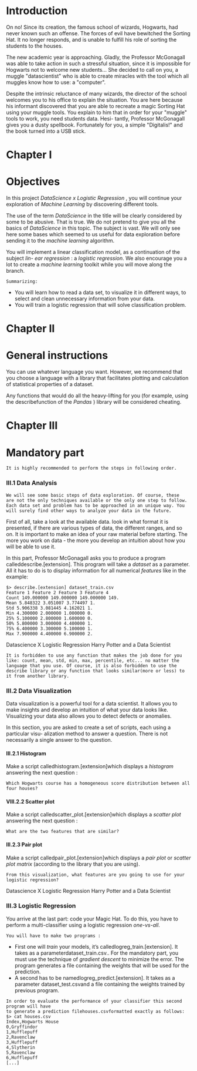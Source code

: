 # Introduction

On no! Since its creation, the famous school of wizards, Hogwarts, had never known such
an offense. The forces of evil have bewitched the Sorting Hat. It no longer responds, and
is unable to fulfill his role of sorting the students to the houses.

The new academic year is approaching. Gladly, the Professor McGonagall was able
to take action in such a stressful situation, since it is impossible for Hogwarts not to
welcome new students... She decided to call on you, a muggle "datascientist" who is
able to create miracles with the tool which all muggles know how to use: a "computer".

Despite the intrinsic reluctance of many wizards, the director of the school welcomes
you to his office to explain the situation. You are here because his informant discovered
that you are able to recreate a magic Sorting Hat using your muggle tools. You explain
to him that in order for your "muggle" tools to work, you need students data. Hesi-
tantly, Professor McGonagall gives you a dusty spellbook. Fortunately for you, a simple
"Digitalis!" and the book turned into a USB stick.


# Chapter I

# Objectives

In this project _DataScience x Logistic Regression_ , you will continue your exploration of
_Machine Learning_ by discovering different tools.

The use of the term _DataScience_ in the title will be clearly considered by some to be
abusive. That is true. We do not pretend to give you all the basics of _DataScience_ in this
topic. The subject is vast. We will only see here some bases which seemed to us useful
for data exploration before sending it to the _machine learning_ algorithm.

You will implement a linear classification model, as a continuation of the subject _lin-
ear regression_ : a _logistic regression_. We also encourage you a lot to create a _machine
learning_ toolkit while you will move along the branch.

```
Summarizing:
```
- You will learn how to read a data set, to visualize it in different ways, to select and
    clean unnecessary information from your data.
- You will train a logistic regression that will solve classification problem.


# Chapter II

# General instructions

You can use whatever language you want. However, we recommend that you choose a
language with a library that facilitates plotting and calculation of statistical properties
of a dataset.

Any functions that would do all the heavy-lifting for you (for example, using the
describefunction of the _Pandas_ ) library will be considered cheating.


# Chapter III

# Mandatory part

```
It is highly recommended to perform the steps in following order.
```
### III.1 Data Analysis

```
We will see some basic steps of data exploration. Of course, these
are not the only techniques available or the only one step to follow.
Each data set and problem has to be approached in an unique way. You
will surely find other ways to analyze your data in the future.
```
First of all, take a look at the available data. look in what format it is presented, if
there are various types of data, the different ranges, and so on. It is important to make
an idea of your raw material before starting. The more you work on data - the more you
develop an intuition about how you will be able to use it.

In this part, Professor McGonagall asks you to produce a program calleddescribe.[extension].
This program will take a _dataset_ as a parameter. All it has to do is to display information
for all numerical _features_ like in the example:

```
$> describe.[extension] dataset_train.csv
Feature 1 Feature 2 Feature 3 Feature 4
Count 149.000000 149.000000 149.000000 149.
Mean 5.848322 3.051007 3.774497 1.
Std 5.906338 3.081445 4.162021 1.
Min 4.300000 2.000000 1.000000 0.
25% 5.100000 2.800000 1.600000 0.
50% 5.800000 3.000000 4.400000 1.
75% 6.400000 3.300000 5.100000 1.
Max 7.900000 4.400000 6.900000 2.
```

Datascience X Logistic Regression Harry Potter and a Data Scientist

```
It is forbidden to use any function that makes the job done for you
like: count, mean, std, min, max, percentile, etc... no matter the
language that you use. Of course, it is also forbidden to use the
describe library or any function that looks similar(more or less) to
it from another library.
```
### III.2 Data Visualization

Data visualization is a powerful tool for a data scientist. It allows you to make insights
and develop an intuition of what your data looks like. Visualizing your data also allows
you to detect defects or anomalies.

In this section, you are asked to create a set of scripts, each using a particular visu-
alization method to answer a question. There is not necessarily a single answer to the
question.

#### III.2.1 Histogram

Make a script calledhistogram.[extension]which displays a _histogram_ answering the
next question :

```
Which Hogwarts course has a homogeneous score distribution between all four houses?
```
#### VIII.2.2 Scatter plot

Make a script calledscatter_plot.[extension]which displays a _scatter plot_ answering
the next question :

```
What are the two features that are similar?
```
#### III.2.3 Pair plot

Make a script calledpair_plot.[extension]which displays a _pair plot_ or _scatter plot
matrix_ (according to the library that you are using).

```
From this visualization, what features are you going to use for your logistic regression?
```

Datascience X Logistic Regression Harry Potter and a Data Scientist

### III.3 Logistic Regression

You arrive at the last part: code your Magic Hat. To do this, you have to perform a
multi-classifier using a logistic regression _one-vs-all_.

```
You will have to make two programs :
```
- First one will _train_ your models, it’s calledlogreg_train.[extension]. It takes
    as a parameterdataset_train.csv.. For the mandatory part, you must use the
    technique of _gradient descent_ to minimize the error. The program generates a file
    containing the weights that will be used for the prediction.
- A second has to be namedlogreg_predict.[extension]. It takes as a parameter
    dataset_test.csvand a file containing the weights trained by previous program.

```
In order to evaluate the performance of your classifier this second program will have
to generate a prediction filehouses.csvformatted exactly as follows:
$> cat houses.csv
Index,Hogwarts House
0,Gryffindor
1,Hufflepuff
2,Ravenclaw
3,Hufflepuff
4,Slytherin
5,Ravenclaw
6,Hufflepuff
[...]
```
